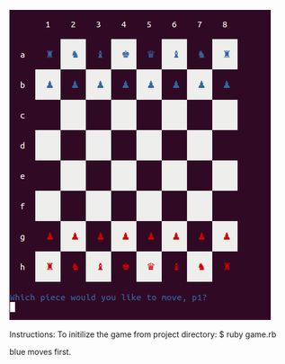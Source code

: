 ![alt tag](chess.png)


Instructions:
To initilize the game from project directory:
$ ruby game.rb

blue moves first.
